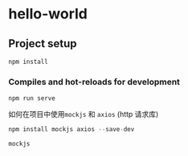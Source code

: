 # hello-world

## Project setup
```
npm install
```

### Compiles and hot-reloads for development
```
npm run serve
```

如何在项目中使用`mockjs` 和 `axios` (http 请求库)

```js
npm install mockjs axios --save-dev
```

`mockjs`
